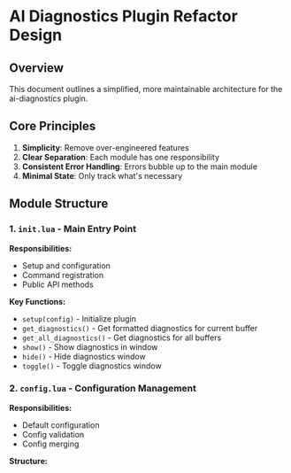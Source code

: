 # AI Diagnostics Plugin Refactor Design

## Overview
This document outlines a simplified, more maintainable architecture for the ai-diagnostics plugin.

## Core Principles
1. **Simplicity**: Remove over-engineered features
2. **Clear Separation**: Each module has one responsibility
3. **Consistent Error Handling**: Errors bubble up to the main module
4. **Minimal State**: Only track what's necessary

## Module Structure

### 1. `init.lua` - Main Entry Point
**Responsibilities:**
- Setup and configuration
- Command registration
- Public API methods

**Key Functions:**
- `setup(config)` - Initialize plugin
- `get_diagnostics()` - Get formatted diagnostics for current buffer
- `get_all_diagnostics()` - Get diagnostics for all buffers
- `show()` - Show diagnostics in window
- `hide()` - Hide diagnostics window
- `toggle()` - Toggle diagnostics window

### 2. `config.lua` - Configuration Management
**Responsibilities:**
- Default configuration
- Config validation
- Config merging

**Structure:**
